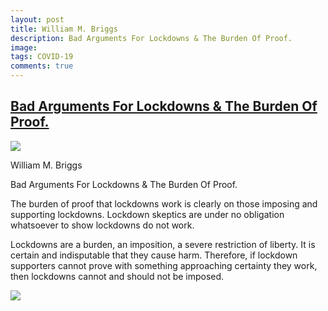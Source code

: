 ```yaml
---
layout: post
title: William M. Briggs
description: Bad Arguments For Lockdowns & The Burden Of Proof.
image: 
tags: COVID-19
comments: true
---
```


[Bad Arguments For Lockdowns & The Burden Of Proof.](https://www.google.com/url?q=https%3A%2F%2Fwmbriggs.com%2Fpost%2F30884%2F&sa=D&sntz=1&usg=AFQjCNHj7VTlqqkzhutwzeO5c9MnMMqXBw) 
----------------------------------------------------------------------------------------------------------------------------------------------------------------------------------

[![](https://lh5.googleusercontent.com/S1FzdnZ6IDAPCZC0HSE9_go9EnU6tlQyFspTZNB9ff4jzIcf1LsFCM4JkF8AC5_3SBP7MoNkM_5fPFqn7WXsw7fTBu5ohXZO_elJvAqgzfzg19HbVTo=w1280)](https://www.google.com/url?q=https%3A%2F%2Fredcap.med.usc.edu%2Fsurveys%2F%3Fs%3DJ7KEL4YTKT&sa=D&sntz=1&usg=AFQjCNGgmJPVlIxKzdq9Pd16K5HC0kstRQ)

William M. Briggs

Bad Arguments For Lockdowns & The Burden Of Proof.

The burden of proof that lockdowns work is clearly on those imposing and
supporting lockdowns. Lockdown skeptics are under no obligation
whatsoever to show lockdowns do not work.

Lockdowns are a burden, an imposition, a severe restriction of liberty.
It is certain and indisputable that they cause harm. Therefore, if
lockdown supporters cannot prove with something approaching certainty
they work, then lockdowns cannot and should not be imposed.

![](https://lh5.googleusercontent.com/kzZwU-FopAdOKVVJv9k4NJFISKaLwF1v4KVRTvfyPs-Pc2x9LH4auQaqE-7cGOiaGaNyt5bd9jh74oDnFow_70mY7bAb_d-xr4CdxaFeIuYOnlDSGZo=w1280)
